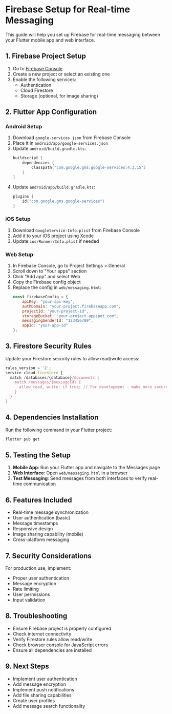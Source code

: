 # Firebase Setup for Real-time Messaging

This guide will help you set up Firebase for real-time messaging between your Flutter mobile app and web interface.

## 1. Firebase Project Setup

1. Go to [Firebase Console](https://console.firebase.google.com/)
2. Create a new project or select an existing one
3. Enable the following services:
   - Authentication
   - Cloud Firestore
   - Storage (optional, for image sharing)

## 2. Flutter App Configuration

### Android Setup
1. Download `google-services.json` from Firebase Console
2. Place it in `android/app/google-services.json`
3. Update `android/build.gradle.kts`:
   ```kotlin
   buildscript {
       dependencies {
           classpath("com.google.gms:google-services:4.3.15")
       }
   }
   ```
4. Update `android/app/build.gradle.kts`:
   ```kotlin
   plugins {
       id("com.google.gms.google-services")
   }
   ```

### iOS Setup
1. Download `GoogleService-Info.plist` from Firebase Console
2. Add it to your iOS project using Xcode
3. Update `ios/Runner/Info.plist` if needed

### Web Setup
1. In Firebase Console, go to Project Settings > General
2. Scroll down to "Your apps" section
3. Click "Add app" and select Web
4. Copy the Firebase config object
5. Replace the config in `web/messaging.html`:
   ```javascript
   const firebaseConfig = {
       apiKey: "your-api-key",
       authDomain: "your-project.firebaseapp.com",
       projectId: "your-project-id",
       storageBucket: "your-project.appspot.com",
       messagingSenderId: "123456789",
       appId: "your-app-id"
   };
   ```

## 3. Firestore Security Rules

Update your Firestore security rules to allow read/write access:

```javascript
rules_version = '2';
service cloud.firestore {
  match /databases/{database}/documents {
    match /messages/{messageId} {
      allow read, write: if true; // For development - make more secure for production
    }
  }
}
```

## 4. Dependencies Installation

Run the following command in your Flutter project:
```bash
flutter pub get
```

## 5. Testing the Setup

1. **Mobile App**: Run your Flutter app and navigate to the Messages page
2. **Web Interface**: Open `web/messaging.html` in a browser
3. **Test Messaging**: Send messages from both interfaces to verify real-time communication

## 6. Features Included

- Real-time message synchronization
- User authentication (basic)
- Message timestamps
- Responsive design
- Image sharing capability (mobile)
- Cross-platform messaging

## 7. Security Considerations

For production use, implement:
- Proper user authentication
- Message encryption
- Rate limiting
- User permissions
- Input validation

## 8. Troubleshooting

- Ensure Firebase project is properly configured
- Check internet connectivity
- Verify Firestore rules allow read/write
- Check browser console for JavaScript errors
- Ensure all dependencies are installed

## 9. Next Steps

- Implement user authentication
- Add message encryption
- Implement push notifications
- Add file sharing capabilities
- Create user profiles
- Add message search functionality 